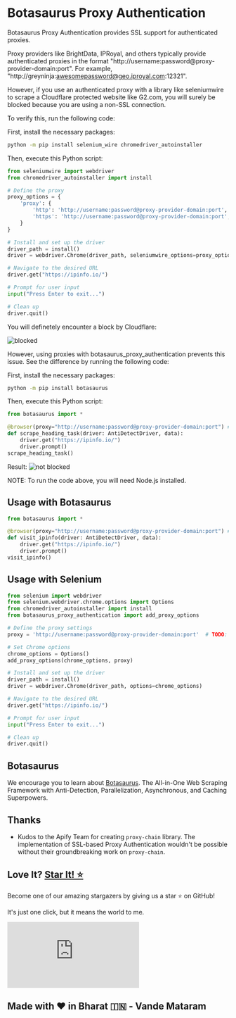 # Botasaurus Proxy Authentication

Botasaurus Proxy Authentication provides SSL support for authenticated proxies. 

Proxy providers like BrightData, IPRoyal, and others typically provide authenticated proxies in the format "http://username:password@proxy-provider-domain:port". For example, "http://greyninja:awesomepassword@geo.iproyal.com:12321".

However, if you use an authenticated proxy with a library like seleniumwire to scrape a Cloudflare protected website like G2.com, you will surely be blocked because you are using a non-SSL connection. 

To verify this, run the following code:

First, install the necessary packages:
```bash 
python -m pip install selenium_wire chromedriver_autoinstaller
```

Then, execute this Python script:
```python
from seleniumwire import webdriver
from chromedriver_autoinstaller import install

# Define the proxy
proxy_options = {
    'proxy': {
        'http': 'http://username:password@proxy-provider-domain:port', # TODO: Replace with your own proxy
        'https': 'http://username:password@proxy-provider-domain:port', # TODO: Replace with your own proxy
    }
}

# Install and set up the driver
driver_path = install()
driver = webdriver.Chrome(driver_path, seleniumwire_options=proxy_options)

# Navigate to the desired URL
driver.get("https://ipinfo.io/")

# Prompt for user input
input("Press Enter to exit...")

# Clean up
driver.quit()
```

You will definetely encounter a block by Cloudflare:

![blocked](https://raw.githubusercontent.com/omkarcloud/botasaurus/master/images/seleniumwireblocked.png)

However, using proxies with botasaurus_proxy_authentication prevents this issue. See the difference by running the following code:

First, install the necessary packages:
```bash 
python -m pip install botasaurus
```

Then, execute this Python script:

```python
from botasaurus import *

@browser(proxy="http://username:password@proxy-provider-domain:port") # TODO: Replace with your own proxy 
def scrape_heading_task(driver: AntiDetectDriver, data):
    driver.get("https://ipinfo.io/")
    driver.prompt()
scrape_heading_task()    
```  

Result: 
![not blocked](https://raw.githubusercontent.com/omkarcloud/botasaurus/master/images/botasurussuccesspage.png)

NOTE: To run the code above, you will need Node.js installed.


## Usage with Botasaurus 

```python
from botasaurus import *

@browser(proxy="http://username:password@proxy-provider-domain:port") # TODO: Replace with your own proxy 
def visit_ipinfo(driver: AntiDetectDriver, data):
    driver.get("https://ipinfo.io/")
    driver.prompt()
visit_ipinfo()    
```  

## Usage with Selenium 

```python
from selenium import webdriver
from selenium.webdriver.chrome.options import Options
from chromedriver_autoinstaller import install
from botasaurus_proxy_authentication import add_proxy_options

# Define the proxy settings
proxy = 'http://username:password@proxy-provider-domain:port'  # TODO: Replace with your own proxy

# Set Chrome options
chrome_options = Options()
add_proxy_options(chrome_options, proxy)

# Install and set up the driver
driver_path = install()
driver = webdriver.Chrome(driver_path, options=chrome_options)

# Navigate to the desired URL
driver.get("https://ipinfo.io/")

# Prompt for user input
input("Press Enter to exit...")

# Clean up
driver.quit()
```  

## Botasaurus

We encourage you to learn about [Botasaurus](https://github.com/omkarcloud/botasaurus). The All-in-One Web Scraping Framework with Anti-Detection, Parallelization, Asynchronous, and Caching Superpowers.

## Thanks

- Kudos to the Apify Team for creating `proxy-chain` library. The implementation of SSL-based Proxy Authentication wouldn't be possible without their groundbreaking work on `proxy-chain`.

## Love It? [Star It! ⭐](https://github.com/omkarcloud/botasaurus)

Become one of our amazing stargazers by giving us a star ⭐ on GitHub!

It's just one click, but it means the world to me.

[![Stargazers for @omkarcloud/botasaurus-proxy-authentication](https://bytecrank.com/nastyox/reporoster/php/stargazersSVG.php?user=omkarcloud&repo=botasaurus-proxy-authentication)](https://github.com/omkarcloud/botasaurus-proxy-authentication/stargazers)

## Made with ❤️ in Bharat 🇮🇳 - Vande Mataram
